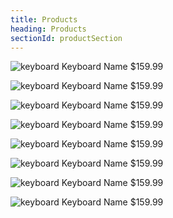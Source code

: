 ```yaml
---
title: Products
heading: Products
sectionId: productSection
---
```

![keyboard](ui/images/duckyshine7.jpg)
Keyboard Name
$159.99

![keyboard](ui/images/duckyshine7.jpg)
Keyboard Name
$159.99

![keyboard](ui/images/duckyshine7.jpg)
Keyboard Name
$159.99

![keyboard](ui/images/duckyshine7.jpg)
Keyboard Name
$159.99

![keyboard](ui/images/duckyshine7.jpg)
Keyboard Name
$159.99

![keyboard](ui/images/duckyshine7.jpg)
Keyboard Name
$159.99

![keyboard](ui/images/duckyshine7.jpg)
Keyboard Name
$159.99

![keyboard](ui/images/duckyshine7.jpg)
Keyboard Name
$159.99

